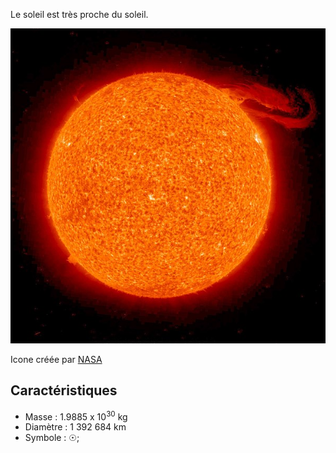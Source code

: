 Le soleil est très proche du soleil.

![Icone du soleil](soleil.jpg)

Icone créée par [NASA]( https://fr.wikipedia.org/wiki/Soleil#/media/Fichier:Solar_prominence_from_STEREO_spacecraft_September_29,_2008.jpg ) 

## Caractéristiques

- Masse : 1.9885 x 10<sup>30</sup> kg
- Diamètre : 1 392 684 km
- Symbole : &#x2609;;

